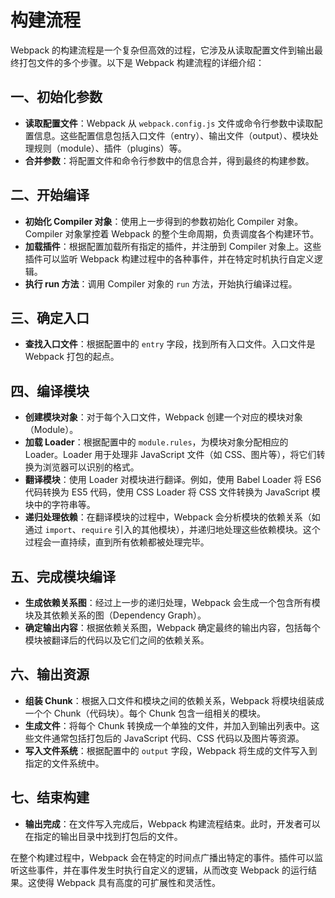 # 构建流程

Webpack 的构建流程是一个复杂但高效的过程，它涉及从读取配置文件到输出最终打包文件的多个步骤。以下是 Webpack 构建流程的详细介绍：

## 一、初始化参数

- **读取配置文件**：Webpack 从 `webpack.config.js` 文件或命令行参数中读取配置信息。这些配置信息包括入口文件（entry）、输出文件（output）、模块处理规则（module）、插件（plugins）等。
- **合并参数**：将配置文件和命令行参数中的信息合并，得到最终的构建参数。

## 二、开始编译

- **初始化 Compiler 对象**：使用上一步得到的参数初始化 Compiler 对象。Compiler 对象掌控着 Webpack 的整个生命周期，负责调度各个构建环节。
- **加载插件**：根据配置加载所有指定的插件，并注册到 Compiler 对象上。这些插件可以监听 Webpack 构建过程中的各种事件，并在特定时机执行自定义逻辑。
- **执行 run 方法**：调用 Compiler 对象的 `run` 方法，开始执行编译过程。

## 三、确定入口

- **查找入口文件**：根据配置中的 `entry` 字段，找到所有入口文件。入口文件是 Webpack 打包的起点。

## 四、编译模块

- **创建模块对象**：对于每个入口文件，Webpack 创建一个对应的模块对象（Module）。
- **加载 Loader**：根据配置中的 `module.rules`，为模块对象分配相应的 Loader。Loader 用于处理非 JavaScript 文件（如 CSS、图片等），将它们转换为浏览器可以识别的格式。
- **翻译模块**：使用 Loader 对模块进行翻译。例如，使用 Babel Loader 将 ES6 代码转换为 ES5 代码，使用 CSS Loader 将 CSS 文件转换为 JavaScript 模块中的字符串等。
- **递归处理依赖**：在翻译模块的过程中，Webpack 会分析模块的依赖关系（如通过 `import`、`require` 引入的其他模块），并递归地处理这些依赖模块。这个过程会一直持续，直到所有依赖都被处理完毕。

## 五、完成模块编译

- **生成依赖关系图**：经过上一步的递归处理，Webpack 会生成一个包含所有模块及其依赖关系的图（Dependency Graph）。
- **确定输出内容**：根据依赖关系图，Webpack 确定最终的输出内容，包括每个模块被翻译后的代码以及它们之间的依赖关系。

## 六、输出资源

- **组装 Chunk**：根据入口文件和模块之间的依赖关系，Webpack 将模块组装成一个个 Chunk（代码块）。每个 Chunk 包含一组相关的模块。
- **生成文件**：将每个 Chunk 转换成一个单独的文件，并加入到输出列表中。这些文件通常包括打包后的 JavaScript 代码、CSS 代码以及图片等资源。
- **写入文件系统**：根据配置中的 `output` 字段，Webpack 将生成的文件写入到指定的文件系统中。

## 七、结束构建

- **输出完成**：在文件写入完成后，Webpack 构建流程结束。此时，开发者可以在指定的输出目录中找到打包后的文件。

在整个构建过程中，Webpack 会在特定的时间点广播出特定的事件。插件可以监听这些事件，并在事件发生时执行自定义的逻辑，从而改变 Webpack 的运行结果。这使得 Webpack 具有高度的可扩展性和灵活性。
